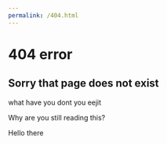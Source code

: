 ```yaml
---
permalink: /404.html
---
```

<p>
<h1>404 error</h1>
<h2>Sorry that page does not exist</h2>
what have you dont you eejit
</p>








Why are you still reading this?










Hello there